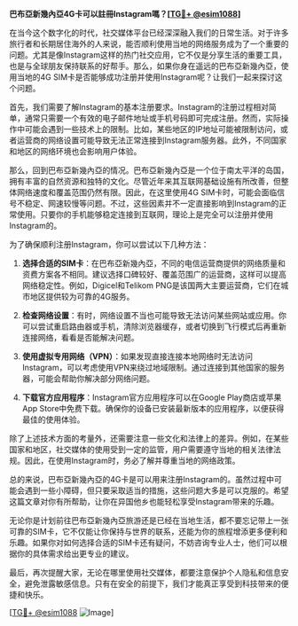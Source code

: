**巴布亞新幾內亞4G卡可以註冊Instagram嗎？[[TG💪+ @esim1088](https://t.me/s/esim1088)]**

在当今这个数字化的时代，社交媒体平台已经深深融入我们的日常生活。对于许多旅行者和长期居住海外的人来说，能否顺利使用当地的网络服务成为了一个重要的问题。尤其是像Instagram这样的热门社交应用，它不仅是分享生活的重要工具，也是与全球朋友保持联系的好帮手。那么，如果你身在遥远的巴布亞新幾內亞，使用当地的4G SIM卡是否能够成功注册并使用Instagram呢？让我们一起来探讨这个问题。

首先，我们需要了解Instagram的基本注册要求。Instagram的注册过程相对简单，通常只需要一个有效的电子邮件地址或手机号码即可完成注册。然而，实际操作中可能会遇到一些技术上的限制。比如，某些地区的IP地址可能被限制访问，或者运营商的网络设置可能导致无法正常连接到Instagram服务器。此外，不同国家和地区的网络环境也会影响用户体验。

那么，回到巴布亞新幾內亞的情况。巴布亞新幾內亞是一个位于南太平洋的岛国，拥有丰富的自然资源和独特的文化。尽管近年来其互联网基础设施有所改善，但整体网络速度和覆盖范围仍然有限。因此，在这里使用4G SIM卡时，可能会面临信号不稳定、网速较慢等问题。不过，这些因素并不一定直接影响到Instagram的正常使用。只要你的手机能够稳定连接到互联网，理论上是完全可以注册并使用Instagram的。

为了确保顺利注册Instagram，你可以尝试以下几种方法：

1. **选择合适的SIM卡**：在巴布亞新幾內亞，不同的电信运营商提供的网络质量和资费方案各不相同。建议选择口碑较好、覆盖范围广的运营商，这样可以提高网络稳定性。例如，Digicel和Telikom PNG是该国两大主要运营商，它们在城市地区提供较为可靠的4G服务。

2. **检查网络设置**：有时，网络设置不当也可能导致无法访问某些网站或应用。你可以尝试重启路由器或手机，清除浏览器缓存，或者切换到飞行模式后再重新连接网络，看看是否能解决问题。

3. **使用虚拟专用网络（VPN）**：如果发现直接连接本地网络时无法访问Instagram，可以考虑使用VPN来绕过地域限制。通过连接到其他国家的服务器，可能会帮助你解决部分网络问题。

4. **下载官方应用程序**：Instagram官方应用程序可以在Google Play商店或苹果App Store中免费下载。确保你的设备已安装最新版本的应用程序，以便获得最佳的使用体验。

除了上述技术方面的考量外，还需要注意一些文化和法律上的差异。例如，在某些国家和地区，社交媒体的使用受到一定的监管，用户需要遵守当地的相关法律法规。因此，在使用Instagram时，务必了解并尊重当地的网络政策。

总的来说，巴布亞新幾內亞的4G卡是可以用来注册Instagram的。虽然过程中可能会遇到一些小障碍，但只要采取适当的措施，这些问题大多是可以克服的。希望这篇文章对你有所帮助，让你在异国他乡也能轻松享受Instagram带来的乐趣。

无论你是计划前往巴布亞新幾內亞旅游还是已经在当地生活，都不要忘记带上一张可靠的SIM卡，它不仅能让你保持与世界的联系，还能为你的旅程增添更多便利和乐趣。如果你对如何选择合适的SIM卡还有疑问，不妨咨询专业人士，他们可以根据你的具体需求给出更专业的建议。

最后，再次提醒大家，无论在哪里使用社交媒体，都要注意保护个人隐私和信息安全，避免泄露敏感信息。只有在安全的前提下，我们才能真正享受到科技带来的便捷和快乐。

[[TG💪+ @esim1088](https://t.me/s/esim1088) ![Image](https://i.postimg.cc/4NQfJmqS/Snipaste-2025-05-13-00-14-12.png)]